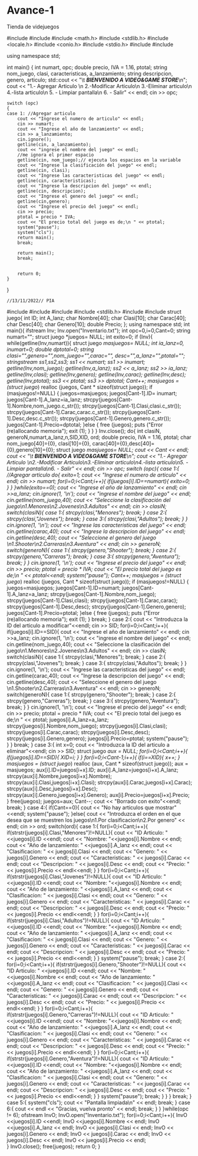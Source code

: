 # Avance-1
Tienda de videjuegos

#include <iostream>
#include <string>
#include <math.h>
#include <stdlib.h>
#include <locale.h>
#include <conio.h>
#include <stdio.h>
#include <cstring>
#include <cstdlib>

using namespace std;

int main()
{
    int  numart, opc;
    double precio, IVA = 1.16, ptotal;
    string nom_juego, clasi, caracteristicas, a_lanzamiento;
    string descripcion, genero, articulo;
    std::cout << "\t ***BIENVENIDO A VIDEO&GAME STORE***\n";
    cout << "1.- Agregar Articulo \n 2.-Modificar Articulo\n 3.-Eliminar articulo\n 4.-lista articulo\n 5. - Limpiar pantalla\n 6. - Salir" << endl;
    cin >> opc;

    switch (opc)
    {
    case 1: //Agregar articulo
        cout << "Ingrese el numero de articulo" << endl;
        cin >> numart;
        cout << "Ingrese el año de lanzamiento" << endl;
        cin >> a_lanzamiento;
        cin.ignore();
        getline(cin, a_lanzamiento);
        cout << "ingrese el nombre del juego" << endl;
        //me ignora el primer espacio
        getline(cin, nom_juego);// ejecuta los espacios en la variable
        cout << "Ingrese la clasificación del juego" << endl;
        getline(cin, clasi);
        cout << "Ingrese las caracteristicas del juego" << endl;
        getline(cin, caracteristicas);
        cout << "Ingrese la descripcion del juego" << endl;
        getline(cin, descripcion);
        cout << "Ingrese el genero del juego" << endl;
        getline(cin,genero);
        cout << "Ingrese el precio del juego" << endl;
        cin >> precio;
        ptotal = precio * IVA;
        cout << "El precio total del juego es de;\n " << ptotal;
        system("pause");
        system("cls");
        return main();
        break;

        return main();
        break;


        return 0;
    }
}

    
    //13/11/2022// PIA 
	
#include <iostream>
#include <string>
#include <fstream>
#include <stdlib.h>
#include <cstring>
#include <sstream>
struct juego{
	int ID;
	int A_lanz;
	char Nombre[40];
	char Clasi[10];
	char Carac[40];
	char Desc[40];
	char Genero[10];
	double Precio;
};
using namespace std;
int main(){
	ifstream Inv;
	Inv.open("Inventario.txt");
	int opc=0,i=0,Cant=0;
	string numart="";
	struct juego *juegos= NULL;
	int exito=0;
	if (Inv){
    	while(getline(Inv,numart)){
    	struct juego *masjuegos= NULL;
    	int ia_lanz=0, inumart=0;
    	double dptotal=0;
    	string clasi="",genero="",nom_juego="",carac="", desc="",a_lanz="",ptotal="";
	    stringstream ss1,ss2,ss3;
	    ss1 << numart;
	    ss1 >> inumart;
		getline(Inv,nom_juego);
		getline(Inv,a_lanz);
		ss2 << a_lanz;
		ss2 >> ia_lanz;
	    getline(Inv,clasi);
	    getline(Inv,genero);
		getline(Inv,carac);
		getline(Inv,desc);
	    getline(Inv,ptotal);
	    ss3 << ptotal;
	    ss3 >> dptotal;
	    Cant++;
	    masjuegos = (struct juego*) realloc (juegos, Cant * sizeof(struct juego));
		        if (masjuegos!=NULL) {
       				juegos=masjuegos;
       				juegos[Cant-1].ID= inumart;
      	 			juegos[Cant-1].A_lanz=ia_lanz;
      	 			strcpy(juegos[Cant-1].Nombre,nom_juego.c_str());
      	 			strcpy(juegos[Cant-1].Clasi,clasi.c_str());
      	 			strcpy(juegos[Cant-1].Carac,carac.c_str());
      	 			strcpy(juegos[Cant-1].Desc,desc.c_str());
      	 			strcpy(juegos[Cant-1].Genero,genero.c_str());
      	 			juegos[Cant-1].Precio=dptotal;
     				}else {
       				free (juegos);
       				puts ("Error (re)allocando memoria");
       				exit (1);
     				}
		}
	}
	Inv.close();
	do{
    	int  clasiN, generoN,numart,a_lanz,n,SID,XID, ord;
    	double precio, IVA = 1.16, ptotal;
    	char nom_juego[40]={0}, clasi[10]={0}, carac[40]={0},desc[40]={0},genero[10]={0};
    	struct juego *masjuegos= NULL;
    	cout << Cant << endl;
    	cout << "\t ***BIENVENIDO A VIDEO&GAME STORE***\n";
    	cout << "1.- Agregar Articulo \n2.-Modificar Articulo\n3.-Eliminar articulo\n4.-lista articulo\n5. - Limpiar pantalla\n6. - Salir" << endl;
    	cin >> opc;
    	switch (opc){
    		case 1:{ //Agregar articulo
    			do{
    			exito=1;
		        cout << "Ingrese el numero de articulo" << endl;
		        cin >> numart;
		        for(i=0;i<Cant;i++){
		        	if(juegos[i].ID==numart){
					exito=0;
					}
				}
		    	}while(exito==0);
		        cout << "Ingrese el año de lanzamiento" << endl;
		        cin >>a_lanz;
		        cin.ignore(1, '\n');
		        cout << "ingrese el nombre del juego" << endl;
		        cin.getline(nom_juego,40);
		        cout << "Seleccione la clasificación del juego\n1.Menores\n2.Jovenes\n3.Adultos" << endl;
		        cin >> clasiN;
		        switch(clasiN){
		        	case 1:{
		        		strcpy(clasi,"Menores");
						break;
					}
					case 2:{
						strcpy(clasi,"Jovenes");
						break;
					}
					case 3:{
						strcpy(clasi,"Adultos");
						break;
					}
				}
				cin.ignore(1, '\n');
		        cout << "Ingrese las caracteristicas del juego" << endl;
		        cin.getline(carac,40);
		        cout << "Ingrese la descripcion del juego" << endl;
		        cin.getline(desc,40);
		        cout << "Seleccione el genero del juego \n1.Shooter\n2.Carreras\n3.Aventura" << endl;
		        cin >> generoN;
		        switch(generoN){
		        	case 1:{
		        		strcpy(genero,"Shooter");
						break;
					}
					case 2:{
						strcpy(genero,"Carreras");
						break;
					}
					case 3:{
						strcpy(genero,"Aventura");
						break;
					}
				}
				cin.ignore(1, '\n');
		        cout << "Ingrese el precio del juego" << endl;
		        cin >> precio;
		        ptotal = precio * IVA;
		        cout << "El precio total del juego es de;\n " << ptotal<<endl;
		        system("pause");
		        Cant++;
		        masjuegos = (struct juego*) realloc (juegos, Cant * sizeof(struct juego));
		        if (masjuegos!=NULL) {
       				juegos=masjuegos;
       				juegos[Cant-1].ID=numart;
      	 			juegos[Cant-1].A_lanz=a_lanz;
      	 			strcpy(juegos[Cant-1].Nombre,nom_juego);
      	 			strcpy(juegos[Cant-1].Clasi,clasi);
      	 			strcpy(juegos[Cant-1].Carac,carac);
      	 			strcpy(juegos[Cant-1].Desc,desc);
      	 			strcpy(juegos[Cant-1].Genero,genero);
      	 			juegos[Cant-1].Precio=ptotal;
     				}else {
       				free (juegos);
       				puts ("Error (re)allocando memoria");
       				exit (1);
     				}
		        break;
				}
			case 2:{
				cout << "Introduzca la ID del articulo a modificar"<<endl;
				cin >> SID;
				for(i=0;i<Cant;i++){
					if(juegos[i].ID==SID){
						cout << "Ingrese el año de lanzamiento" << endl;
			        	cin >>a_lanz;
				        cin.ignore(1, '\n');
				        cout << "ingrese el nombre del juego" << endl;
				        cin.getline(nom_juego,40);
				        cout << "Seleccione la clasificación del juego\n1.Menores\n2.Jovenes\n3.Adultos" << endl;
				        cin >> clasiN;
				        switch(clasiN){
				        	case 1:{
				        		strcpy(clasi,"Menores");
								break;
							}
							case 2:{
								strcpy(clasi,"Jovenes");
								break;
							}
							case 3:{
								strcpy(clasi,"Adultos");
								break;
							}
						}
						cin.ignore(1, '\n');
				        cout << "Ingrese las caracteristicas del juego" << endl;
				        cin.getline(carac,40);
				        cout << "Ingrese la descripcion del juego" << endl;
				        cin.getline(desc,40);
				        cout << "Seleccione el genero del juego \n1.Shooter\n2.Carreras\n3.Aventura" << endl;
				        cin >> generoN;
				        switch(generoN){
				        	case 1:{
				        		strcpy(genero,"Shooter");
								break;
							}
							case 2:{
								strcpy(genero,"Carreras");
								break;
							}
							case 3:{
								strcpy(genero,"Aventura");
								break;
							}
						}
						cin.ignore(1, '\n');
				        cout << "Ingrese el precio del juego" << endl;
				        cin >> precio;
				        ptotal = precio * IVA;
				        cout << "El precio total del juego es de;\n " << ptotal;
		      	 		juegos[i].A_lanz=a_lanz;
		      	 		strcpy(juegos[i].Nombre,nom_juego);
		      	 		strcpy(juegos[i].Clasi,clasi);
		      	 		strcpy(juegos[i].Carac,carac);
		      	 		strcpy(juegos[i].Desc,desc);
		      	 		strcpy(juegos[i].Genero,genero);
		      	 		juegos[i].Precio=ptotal;
				        system("pause");	
						}
					}
				break;
				}
			case 3:{
				int x=0;
				cout << "Introduzca la ID del articulo a eliminar"<<endl;
				cin >> SID;
				struct juego *aux = NULL;
				for(i=0;i<Cant;i++){
					if(juegos[i].ID==SID){
							XID=i;
						}
					}
				for(i=0;i<Cant-1;i++){
					if(i==XID){
						x++;
					}
					masjuegos = (struct juego*) realloc (aux, Cant * sizeof(struct juego));
					aux = masjuegos;
					aux[i].ID=juegos[i+x].ID;
					aux[i].A_lanz=juegos[i+x].A_lanz;
			      	strcpy(aux[i].Nombre,juegos[i+x].Nombre);
			      	strcpy(aux[i].Clasi,juegos[i+x].Clasi);
			      	strcpy(aux[i].Carac,juegos[i+x].Carac);
			      	strcpy(aux[i].Desc,juegos[i+x].Desc);
			      	strcpy(aux[i].Genero,juegos[i+x].Genero);
			      	aux[i].Precio=juegos[i+x].Precio;
					}
				free(juegos);
				juegos=aux;
				Cant--;
				cout << "Borrado con exito"<<endl;
				break;
				}
			case 4:{
				if(Cant==0){
					cout << "No hay articulos que mostrar"<<endl;
					system("pause");
				}else{
					cout << "Introduzca el orden en el que desea que se muestren los juegos\n1.Por clasificacion\n2.Por genero" << endl;
					cin >> ord;
					switch(ord){
						case 1:{
							for(i=0;i<Cant;i++){
								if(strstr(juegos[i].Clasi,"Menores")!=NULL){
									cout << "ID Articulo: " <<juegos[i].ID <<endl;
									cout << "Nombre: "<<juegos[i].Nombre << endl;
									cout << "Año de lanzamiento: " <<juegos[i].A_lanz << endl;
									cout << "Clasificacion: " << juegos[i].Clasi << endl;
									cout << "Genero: " << juegos[i].Genero << endl;
									cout << "Caracteristicas: " << juegos[i].Carac << endl;
									cout << "Descripcion: " << juegos[i].Desc << endl;
									cout << "Precio: " << juegos[i].Precio << endl<<endl;
								}
							}
							for(i=0;i<Cant;i++){
								if(strstr(juegos[i].Clasi,"Jovenes")!=NULL){
									cout << "ID Articulo: " <<juegos[i].ID <<endl;
									cout << "Nombre: "<<juegos[i].Nombre << endl;
									cout << "Año de lanzamiento: " <<juegos[i].A_lanz << endl;
									cout << "Clasificacion: " << juegos[i].Clasi << endl;
									cout << "Genero: " << juegos[i].Genero << endl;
									cout << "Caracteristicas: " << juegos[i].Carac << endl;
									cout << "Descripcion: " << juegos[i].Desc << endl;
									cout << "Precio: " << juegos[i].Precio << endl<<endl;
								}
							}
							for(i=0;i<Cant;i++){
								if(strstr(juegos[i].Clasi,"Adultos")!=NULL){
									cout << "ID Articulo: " <<juegos[i].ID <<endl;
									cout << "Nombre: "<<juegos[i].Nombre << endl;
									cout << "Año de lanzamiento: " <<juegos[i].A_lanz << endl;
									cout << "Clasificacion: " << juegos[i].Clasi << endl;
									cout << "Genero: " << juegos[i].Genero << endl;
									cout << "Caracteristicas: " << juegos[i].Carac << endl;
									cout << "Descripcion: " << juegos[i].Desc << endl;
									cout << "Precio: " << juegos[i].Precio << endl<<endl;
								}
							}
						system("pause");
						break;
						}
						case 2:{
							for(i=0;i<Cant;i++){
								if(strstr(juegos[i].Genero,"Shooter")!=NULL){
									cout << "ID Articulo: " <<juegos[i].ID <<endl;
									cout << "Nombre: "<<juegos[i].Nombre << endl;
									cout << "Año de lanzamiento: " <<juegos[i].A_lanz << endl;
									cout << "Clasificacion: " << juegos[i].Clasi << endl;
									cout << "Genero: " << juegos[i].Genero << endl;
									cout << "Caracteristicas: " << juegos[i].Carac << endl;
									cout << "Descripcion: " << juegos[i].Desc << endl;
									cout << "Precio: " << juegos[i].Precio << endl<<endl;
								}
							}
							for(i=0;i<Cant;i++){
								if(strstr(juegos[i].Genero,"Carreras")!=NULL){
									cout << "ID Articulo: " <<juegos[i].ID <<endl;
									cout << "Nombre: "<<juegos[i].Nombre << endl;
									cout << "Año de lanzamiento: " <<juegos[i].A_lanz << endl;
									cout << "Clasificacion: " << juegos[i].Clasi << endl;
									cout << "Genero: " << juegos[i].Genero << endl;
									cout << "Caracteristicas: " << juegos[i].Carac << endl;
									cout << "Descripcion: " << juegos[i].Desc << endl;
									cout << "Precio: " << juegos[i].Precio << endl<<endl;
								}
							}
							for(i=0;i<Cant;i++){
								if(strstr(juegos[i].Genero,"Aventura")!=NULL){
									cout << "ID Articulo: " <<juegos[i].ID <<endl;
									cout << "Nombre: "<<juegos[i].Nombre << endl;
									cout << "Año de lanzamiento: " <<juegos[i].A_lanz << endl;
									cout << "Clasificacion: " << juegos[i].Clasi << endl;
									cout << "Genero: " << juegos[i].Genero << endl;
									cout << "Caracteristicas: " << juegos[i].Carac << endl;
									cout << "Descripcion: " << juegos[i].Desc << endl;
									cout << "Precio: " << juegos[i].Precio << endl<<endl;
								}
							}
						system("pause");
						break;
						}
					}
				}
				break;
				}
			case 5:{
				system("cls");
				cout <<  "Pantalla limpiada\n" << endl;
				break;
				}
			case 6:{
				cout << endl << "Gracias, vuelva pronto" << endl;
				break;
				}
		    }
	}while(opc != 6);
	ofstream InvO;
	InvO.open("Inventario.txt");
	for(i=0;i<Cant;i++){
		InvO <<juegos[i].ID <<endl;
		InvO <<juegos[i].Nombre << endl;
		InvO <<juegos[i].A_lanz << endl;
		InvO << juegos[i].Clasi << endl;
		InvO << juegos[i].Genero << endl;
		InvO << juegos[i].Carac << endl;
		InvO << juegos[i].Desc << endl;
		InvO << juegos[i].Precio << endl;	
	}
	InvO.close();
	free(juegos);
    return 0;
}
